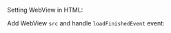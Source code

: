 Setting WebView in HTML:
<snippet id='web-view-html'/>

Add WebView `src` and handle `loadFinishedEvent` event:
<snippet id='setting-url-webview'/>